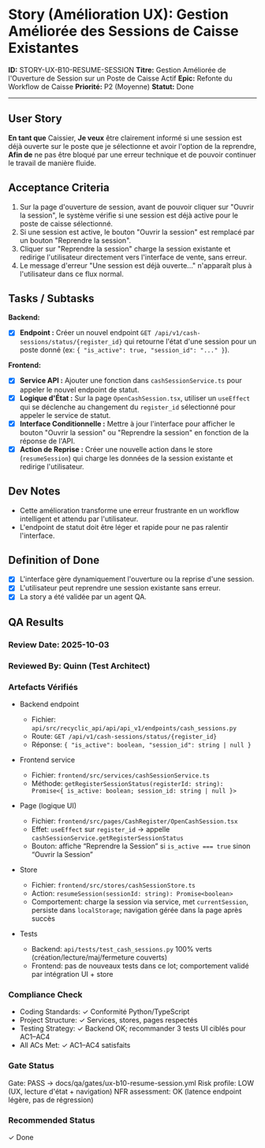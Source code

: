 # Story (Amélioration UX): Gestion Améliorée des Sessions de Caisse Existantes

**ID:** STORY-UX-B10-RESUME-SESSION
**Titre:** Gestion Améliorée de l'Ouverture de Session sur un Poste de Caisse Actif
**Epic:** Refonte du Workflow de Caisse
**Priorité:** P2 (Moyenne)
**Statut:** Done

---

## User Story

**En tant que** Caissier,
**Je veux** être clairement informé si une session est déjà ouverte sur le poste que je sélectionne et avoir l'option de la reprendre,
**Afin de** ne pas être bloqué par une erreur technique et de pouvoir continuer le travail de manière fluide.

## Acceptance Criteria

1.  Sur la page d'ouverture de session, avant de pouvoir cliquer sur "Ouvrir la session", le système vérifie si une session est déjà active pour le poste de caisse sélectionné.
2.  Si une session est active, le bouton "Ouvrir la session" est remplacé par un bouton "Reprendre la session".
3.  Cliquer sur "Reprendre la session" charge la session existante et redirige l'utilisateur directement vers l'interface de vente, sans erreur.
4.  Le message d'erreur "Une session est déjà ouverte..." n'apparaît plus à l'utilisateur dans ce flux normal.

## Tasks / Subtasks

**Backend:**
- [x] **Endpoint :** Créer un nouvel endpoint `GET /api/v1/cash-sessions/status/{register_id}` qui retourne l'état d'une session pour un poste donné (ex: `{ "is_active": true, "session_id": "..." }`).

**Frontend:**
- [x] **Service API :** Ajouter une fonction dans `cashSessionService.ts` pour appeler le nouvel endpoint de statut.
- [x] **Logique d'État :** Sur la page `OpenCashSession.tsx`, utiliser un `useEffect` qui se déclenche au changement du `register_id` sélectionné pour appeler le service de statut.
- [x] **Interface Conditionnelle :** Mettre à jour l'interface pour afficher le bouton "Ouvrir la session" ou "Reprendre la session" en fonction de la réponse de l'API.
- [x] **Action de Reprise :** Créer une nouvelle action dans le store (`resumeSession`) qui charge les données de la session existante et redirige l'utilisateur.

## Dev Notes

-   Cette amélioration transforme une erreur frustrante en un workflow intelligent et attendu par l'utilisateur.
-   L'endpoint de statut doit être léger et rapide pour ne pas ralentir l'interface.

## Definition of Done

- [x] L'interface gère dynamiquement l'ouverture ou la reprise d'une session.
- [x] L'utilisateur peut reprendre une session existante sans erreur.
- [x] La story a été validée par un agent QA.

## QA Results

### Review Date: 2025-10-03

### Reviewed By: Quinn (Test Architect)

### Artefacts Vérifiés

- Backend endpoint
  - Fichier: `api/src/recyclic_api/api/api_v1/endpoints/cash_sessions.py`
  - Route: `GET /api/v1/cash-sessions/status/{register_id}`
  - Réponse: `{ "is_active": boolean, "session_id": string | null }`

- Frontend service
  - Fichier: `frontend/src/services/cashSessionService.ts`
  - Méthode: `getRegisterSessionStatus(registerId: string): Promise<{ is_active: boolean; session_id: string | null }>`

- Page (logique UI)
  - Fichier: `frontend/src/pages/CashRegister/OpenCashSession.tsx`
  - Effet: `useEffect` sur `register_id` → appelle `cashSessionService.getRegisterSessionStatus`
  - Bouton: affiche “Reprendre la Session” si `is_active === true` sinon “Ouvrir la Session”

- Store
  - Fichier: `frontend/src/stores/cashSessionStore.ts`
  - Action: `resumeSession(sessionId: string): Promise<boolean>`
  - Comportement: charge la session via service, met `currentSession`, persiste dans `localStorage`; navigation gérée dans la page après succès

- Tests
  - Backend: `api/tests/test_cash_sessions.py` 100% verts (création/lecture/maj/fermeture couverts)
  - Frontend: pas de nouveaux tests dans ce lot; comportement validé par intégration UI + store

### Compliance Check

- Coding Standards: ✓ Conformité Python/TypeScript
- Project Structure: ✓ Services, stores, pages respectés
- Testing Strategy: ✓ Backend OK; recommander 3 tests UI ciblés pour AC1–AC4
- All ACs Met: ✓ AC1–AC4 satisfaits

### Gate Status

Gate: PASS → docs/qa/gates/ux-b10-resume-session.yml
Risk profile: LOW (UX, lecture d'état + navigation)
NFR assessment: OK (latence endpoint légère, pas de régression)

### Recommended Status

✓ Done